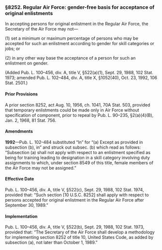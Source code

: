 ### §8252. Regular Air Force: gender-free basis for acceptance of original enlistments ###

In accepting persons for original enlistment in the Regular Air Force, the Secretary of the Air Force may not—

(1) set a minimum or maximum percentage of persons who may be accepted for such an enlistment according to gender for skill categories or jobs; or

(2) in any other way base the acceptance of a person for such an enlistment on gender.

(Added Pub. L. 100–456, div. A, title V, §522(a)(1), Sept. 29, 1988, 102 Stat. 1973; amended Pub. L. 102–484, div. A, title X, §1052(40), Oct. 23, 1992, 106 Stat. 2501.)

#### Prior Provisions ####

A prior section 8252, act Aug. 10, 1956, ch. 1041, 70A Stat. 503, provided that temporary enlistments could be made only in Air Force without specification of component, prior to repeal by Pub. L. 90–235, §2(a)(4)(B), Jan. 2, 1968, 81 Stat. 756.

#### Amendments ####

**1992**—Pub. L. 102–484 substituted “In” for “(a) Except as provided in subsection (b), in” and struck out subsec. (b) which read as follows: “Subsection (a) shall not apply with respect to an enlistment specified as being for training leading to designation in a skill category involving duty assignments to which, under section 8549 of this title, female members of the Air Force may not be assigned.”

#### Effective Date ####

Pub. L. 100–456, div. A, title V, §522(c), Sept. 29, 1988, 102 Stat. 1974, provided that: “Such section [10 U.S.C. 8252] shall apply with respect to persons accepted for original enlistment in the Regular Air Force after September 30, 1989.”

#### Implementation ####

Pub. L. 100–456, div. A, title V, §522(b), Sept. 29, 1988, 102 Stat. 1973, provided that: “The Secretary of the Air Force shall develop a methodology for implementing section 8252 of title 10, United States Code, as added by subsection (a), not later than October 1, 1989.”